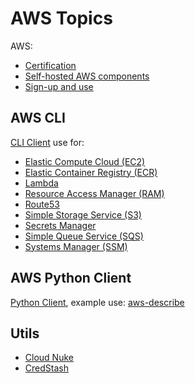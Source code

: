 # AWS Topics

AWS:

* [Certification](certification.html)
* [Self-hosted AWS components](self-hosted.html)
* [Sign-up and use](use.html)

## AWS CLI

[CLI Client](cli.html) use for:

* [Elastic Compute Cloud (EC2)](cli-ec2.html)
* [Elastic Container Registry (ECR)](cli-ecr.html)
* [Lambda](cli-lambda.html)
* [Resource Access Manager (RAM)](cli-ram.html)
* [Route53](cli-route53.html)
* [Simple Storage Service (S3)](cli-s3.html)
* [Secrets Manager](cli-secrets.html)
* [Simple Queue Service (SQS)](cli-sqs.html)
* [Systems Manager (SSM)](cli-ssm.html)

## AWS Python Client

[Python Client](https://aws.amazon.com/sdk-for-python/),
example use: [aws-describe](https://github.com/asokolsky/aws-describe)

## Utils

* [Cloud Nuke](cloud-nuke.html)
* [CredStash](credstash.html)
